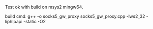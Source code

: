 Test ok with build on msys2 mingw64.

build cmd: g++ -o socks5_gw_proxy socks5_gw_proxy.cpp -lws2_32 -liphlpapi -static -O2
